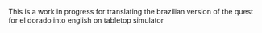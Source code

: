 This is a work in progress for translating the brazilian version of the quest for el dorado into english on tabletop simulator
